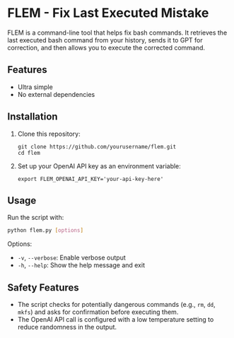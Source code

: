 # FLEM - Fix Last Executed Mistake

FLEM is a command-line tool that helps fix bash commands. It retrieves the last executed bash command from your history, sends it to GPT for correction, and then allows you to execute the corrected command.
 
## Features

* Ultra simple
* No external dependencies

## Installation

1. Clone this repository:
   ```
   git clone https://github.com/yourusername/flem.git
   cd flem
   ```
 
2. Set up your OpenAI API key as an environment variable:
   ```
   export FLEM_OPENAI_API_KEY='your-api-key-here'
   ```

## Usage

Run the script with:
``` sh
python flem.py [options]
```
Options:
- `-v`, `--verbose`: Enable verbose output
- `-h`, `--help`: Show the help message and exit

## Safety Features

- The script checks for potentially dangerous commands (e.g., `rm`, `dd`, `mkfs`) and asks for confirmation before executing them.
- The OpenAI API call is configured with a low temperature setting to reduce randomness in the output.

